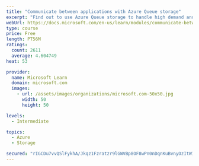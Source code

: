 ```yaml
---
title: "Communicate between applications with Azure Queue storage"
excerpt: "Find out to use Azure Queue storage to handle high demand and improve resilience in your distributed applications."
webUrl: https://docs.microsoft.com/en-us/learn/modules/communicate-between-apps-with-azure-queue-storage/
type: course
price: Free
length: PT56M
ratings:
  count: 2611
  average: 4.604749
heat: 53

provider:
  name: Microsoft Learn
  domain: microsoft.com
  images:
    - url: /assets/images/organizations/microsoft.com-50x50.jpg
      width: 50
      height: 50

levels:
  - Intermediate

topics:
  - Azure
  - Storage

secured: "rIGCDu7vvQSlFykhA/Jkqz1Fzratzr9lGWVBp8OF8wPn0nDqnKuBvnyOzItW1wREzqUePefGBebJ3PShdEw5LM/HZXTzL97HYy/rM4cVsaZU47Ws2Z5zhhBsI8ZSliojJGbKp+SiD2a+YEm0OkcWGgVX9Iqb7gylbTNxpqHbXvjC+h+5FdUKOZcLYzzIPyQFES/vg5nYLXoM9N19+sIAIBVgyn45p5mwU5ktz20tpPFKPUp6sTXldTlPToSum2/j7r+Y8sJse+9gKFn54LY5m+qcVBzkuVHm6iZpI/Vqh4OQ7MOZNxXzddKpXjZJPHKwC6q9JYUjBRbhxklvM4ooqXTrleDHIqRR+Kjbf2BqWmONGOaOc4FcHXOlIY2PieMuD2oBQA2/KgEhPR9ToVoa6eVE4bdjCbLU0KyuMat1XQk=;FOVw2AmvCHHHkPL/OOdOsA=="
---
```


